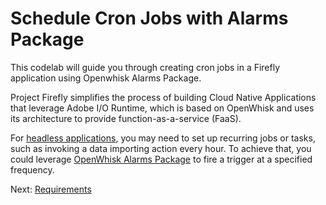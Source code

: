 # Schedule Cron Jobs with Alarms Package

This codelab will guide you through creating cron jobs in a Firefly application using Openwhisk Alarms Package. 

Project Firefly simplifies the process of building Cloud Native Applications that leverage Adobe I/O Runtime, which is based on OpenWhisk and uses its architecture to provide function-as-a-service (FaaS). 

For [headless applications](https://github.com/AdobeDocs/project-firefly/blob/master/guides/architecture_overview.md#headless-application), you may need to set up recurring jobs or tasks, such as invoking a data importing action every hour. To achieve that, you could leverage [OpenWhisk Alarms Package](https://github.com/apache/openwhisk-package-alarms) to fire a trigger at a specified frequency. 

Next: [Requirements](lesson/requirements.md)